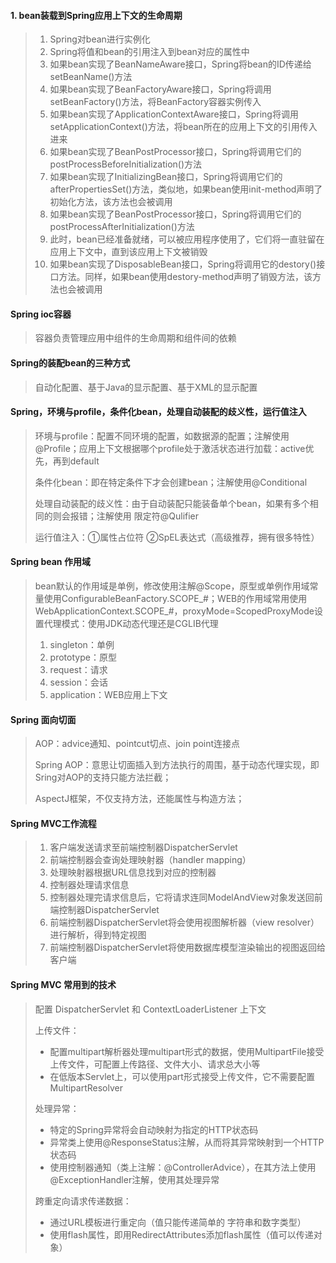 [spring的各种构建教程]: https://spring.io/guides#getting-started-guides

#### 1. bean装载到Spring应用上下文的生命周期

> 1. Spring对bean进行实例化
> 2. Spring将值和bean的引用注入到bean对应的属性中
> 3. 如果bean实现了BeanNameAware接口，Spring将bean的ID传递给setBeanName()方法
> 4. 如果bean实现了BeanFactoryAware接口，Spring将调用setBeanFactory()方法，将BeanFactory容器实例传入
> 5. 如果bean实现了ApplicationContextAware接口，Spring将调用setApplicationContext()方法，将bean所在的应用上下文的引用传入进来
> 6. 如果bean实现了BeanPostProcessor接口，Spring将调用它们的postProcessBeforeInitialization()方法
> 7. 如果bean实现了InitializingBean接口，Spring将调用它们的afterPropertiesSet()方法，类似地，如果bean使用init-method声明了初始化方法，该方法也会被调用
> 8. 如果bean实现了BeanPostProcessor接口，Spring将调用它们的postProcessAfterInitialization()方法
> 9. 此时，bean已经准备就绪，可以被应用程序使用了，它们将一直驻留在应用上下文中，直到该应用上下文被销毁
> 10. 如果bean实现了DisposableBean接口，Spring将调用它的destory()接口方法。同样，如果bean使用destory-method声明了销毁方法，该方法也会被调用

#### Spring ioc容器

> 容器负责管理应用中组件的生命周期和组件间的依赖

#### Spring的装配bean的三种方式

> 自动化配置、基于Java的显示配置、基于XML的显示配置

#### Spring，环境与profile，条件化bean，处理自动装配的歧义性，运行值注入

> 环境与profile：配置不同环境的配置，如数据源的配置；注解使用@Profile；应用上下文根据哪个profile处于激活状态进行加载：active优先，再到default
>
> 条件化bean：即在特定条件下才会创建bean；注解使用@Conditional
>
> 处理自动装配的歧义性：由于自动装配只能装备单个bean，如果有多个相同的则会报错；注解使用 限定符@Qulifier
>
> 运行值注入：①属性占位符 ②SpEL表达式（高级推荐，拥有很多特性）

#### Spring bean 作用域

> bean默认的作用域是单例，修改使用注解@Scope，原型或单例作用域常量使用ConfigurableBeanFactory.SCOPE_#；WEB的作用域常用使用WebApplicationContext.SCOPE\_#，proxyMode=ScopedProxyMode设置代理模式：使用JDK动态代理还是CGLIB代理
>
> 1. singleton：单例
> 2. prototype：原型
> 3. request：请求
> 4. session：会话
> 5. application：WEB应用上下文

#### Spring 面向切面

>AOP：advice通知、pointcut切点、join point连接点
>
>Spring AOP：意思让切面插入到方法执行的周围，基于动态代理实现，即Sring对AOP的支持只能方法拦截；
>
>AspectJ框架，不仅支持方法，还能属性与构造方法；

#### Spring MVC工作流程

> 1. 客户端发送请求至前端控制器DispatcherServlet
> 2. 前端控制器会查询处理映射器（handler mapping）
> 3. 处理映射器根据URL信息找到对应的控制器
> 4. 控制器处理请求信息
> 5. 控制器处理完请求信息后，它将请求连同ModelAndView对象发送回前端控制器DispatcherServlet
> 6. 前端控制器DispatcherServlet将会使用视图解析器（view resolver）进行解析，得到特定视图
> 7. 前端控制器DispatcherServlet将使用数据库模型渲染输出的视图返回给客户端

#### Spring MVC 常用到的技术

> 配置 DispatcherServlet 和 ContextLoaderListener 上下文
>
> 上传文件：
>
> - 配置multipart解析器处理multipart形式的数据，使用MultipartFile接受上传文件，可配置上传路径、文件大小、请求总大小等
> - 在低版本Servlet上，可以使用part形式接受上传文件，它不需要配置MultipartResolver
>
> 处理异常：
>
> - 特定的Spring异常将会自动映射为指定的HTTP状态码
> - 异常类上使用@ResponseStatus注解，从而将其异常映射到一个HTTP状态码
> - 使用控制器通知（类上注解：@ControllerAdvice），在其方法上使用@ExceptionHandler注解，使用其处理异常
>
> 跨重定向请求传递数据：
>
> - 通过URL模板进行重定向（值只能传递简单的 字符串和数字类型）
> - 使用flash属性，即用RedirectAttributes添加flash属性（值可以传递对象）

